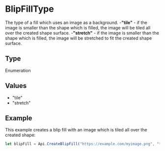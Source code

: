 # BlipFillType

The type of a fill which uses an image as a background.
-**"tile"** - if the image is smaller than the shape which is filled, the image will be tiled all over the created shape surface.
-**"stretch"** - if the image is smaller than the shape which is filled, the image will be stretched to fit the created shape surface.

## Type

Enumeration

## Values

- "tile"
- "stretch"


## Example

This example creates a blip fill with an image which is tiled all over the created shape:

```javascript editor-pptx
let blipFill = Api.CreateBlipFill("https://example.com/myimage.png", "tile");
```
